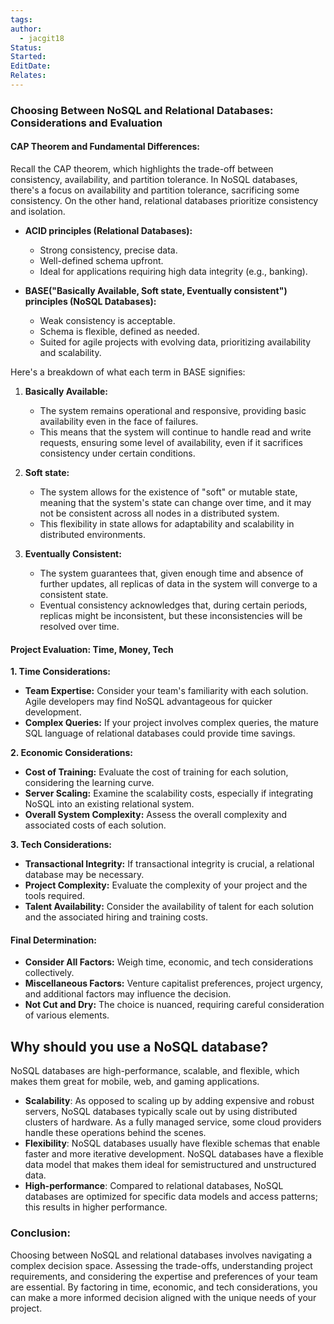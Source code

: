 ```yaml
---
tags: 
author:
  - jacgit18
Status: 
Started: 
EditDate: 
Relates:
---
```

### **Choosing Between NoSQL and Relational Databases: Considerations and Evaluation**

#### **CAP Theorem and Fundamental Differences:**
Recall the CAP theorem, which highlights the trade-off between consistency, availability, and partition tolerance. In NoSQL databases, there's a focus on availability and partition tolerance, sacrificing some consistency. On the other hand, relational databases prioritize consistency and isolation.

- **ACID principles (Relational Databases):**
  - Strong consistency, precise data.
  - Well-defined schema upfront.
  - Ideal for applications requiring high data integrity (e.g., banking).

- **BASE("Basically Available, Soft state, Eventually consistent") principles (NoSQL Databases):**
  - Weak consistency is acceptable.
  - Schema is flexible, defined as needed.
  - Suited for agile projects with evolving data, prioritizing availability and scalability.

Here's a breakdown of what each term in BASE signifies:

1. **Basically Available:**
    
    - The system remains operational and responsive, providing basic availability even in the face of failures.
    - This means that the system will continue to handle read and write requests, ensuring some level of availability, even if it sacrifices consistency under certain conditions.
2. **Soft state:**
    
    - The system allows for the existence of "soft" or mutable state, meaning that the system's state can change over time, and it may not be consistent across all nodes in a distributed system.
    - This flexibility in state allows for adaptability and scalability in distributed environments.
3. **Eventually Consistent:**
    
    - The system guarantees that, given enough time and absence of further updates, all replicas of data in the system will converge to a consistent state.
    - Eventual consistency acknowledges that, during certain periods, replicas might be inconsistent, but these inconsistencies will be resolved over time.


#### **Project Evaluation: Time, Money, Tech**

**1. Time Considerations:**
- **Team Expertise:** Consider your team's familiarity with each solution. Agile developers may find NoSQL advantageous for quicker development.
- **Complex Queries:** If your project involves complex queries, the mature SQL language of relational databases could provide time savings.

**2. Economic Considerations:**
- **Cost of Training:** Evaluate the cost of training for each solution, considering the learning curve.
- **Server Scaling:** Examine the scalability costs, especially if integrating NoSQL into an existing relational system.
- **Overall System Complexity:** Assess the overall complexity and associated costs of each solution.

**3. Tech Considerations:**
- **Transactional Integrity:** If transactional integrity is crucial, a relational database may be necessary.
- **Project Complexity:** Evaluate the complexity of your project and the tools required.
- **Talent Availability:** Consider the availability of talent for each solution and the associated hiring and training costs.

#### **Final Determination:**

- **Consider All Factors:** Weigh time, economic, and tech considerations collectively.
- **Miscellaneous Factors:** Venture capitalist preferences, project urgency, and additional factors may influence the decision.
- **Not Cut and Dry:** The choice is nuanced, requiring careful consideration of various elements.


## Why should you use a NoSQL database?

NoSQL databases are high-performance, scalable, and flexible, which makes them great for mobile, web, and gaming applications.

- **Scalability**: As opposed to scaling up by adding expensive and robust servers, NoSQL databases typically scale out by using distributed clusters of hardware. As a fully managed service, some cloud providers handle these operations behind the scenes.
- **Flexibility**: NoSQL databases usually have flexible schemas that enable faster and more iterative development. NoSQL databases have a flexible data model that makes them ideal for semistructured and unstructured data.
- **High-performance**: Compared to relational databases, NoSQL databases are optimized for specific data models and access patterns; this results in higher performance.

### **Conclusion:**
Choosing between NoSQL and relational databases involves navigating a complex decision space. Assessing the trade-offs, understanding project requirements, and considering the expertise and preferences of your team are essential. By factoring in time, economic, and tech considerations, you can make a more informed decision aligned with the unique needs of your project.